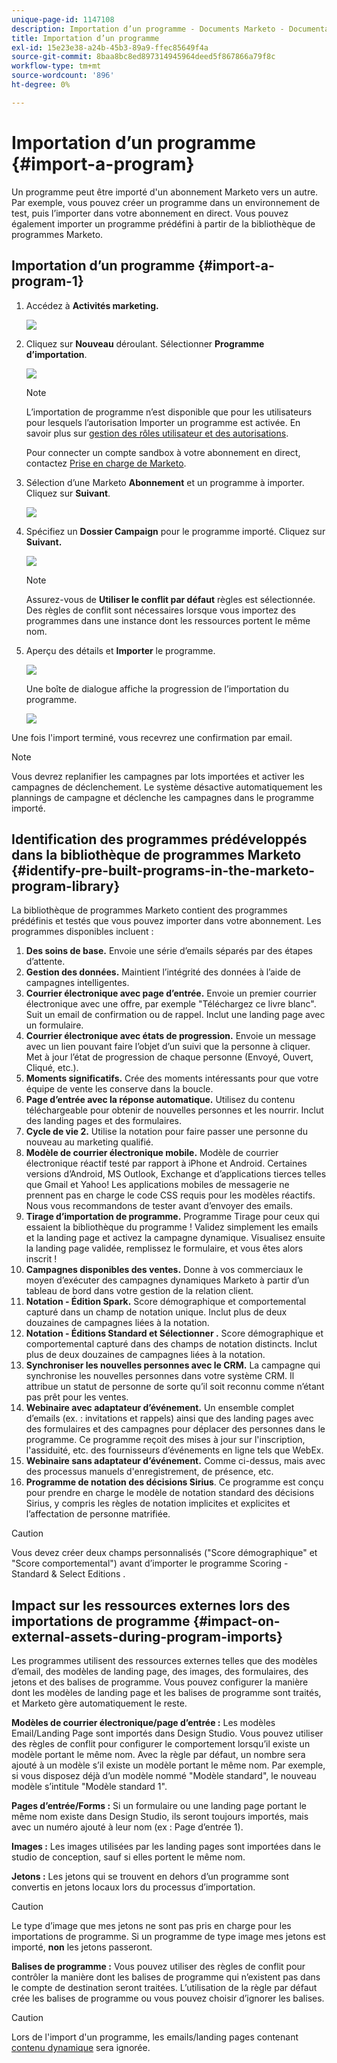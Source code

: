 ```yaml
---
unique-page-id: 1147108
description: Importation d’un programme - Documents Marketo - Documentation du produit
title: Importation d’un programme
exl-id: 15e23e38-a24b-45b3-89a9-ffec85649f4a
source-git-commit: 8baa8bc8ed897314945964deed5f867866a79f8c
workflow-type: tm+mt
source-wordcount: '896'
ht-degree: 0%

---
```


# Importation d’un programme {#import-a-program}

Un programme peut être importé d&#39;un abonnement Marketo vers un autre. Par exemple, vous pouvez créer un programme dans un environnement de test, puis l’importer dans votre abonnement en direct. Vous pouvez également importer un programme prédéfini à partir de la bibliothèque de programmes Marketo.

## Importation d’un programme {#import-a-program-1}

1. Accédez à **Activités marketing.**

   ![](assets/ma.png)

1. Cliquez sur **Nouveau** déroulant. Sélectionner **Programme d’importation**.

   ![](assets/image2014-9-17-12-3a15-3a4.png)

   >[!NOTE]
   >
   >L’importation de programme n’est disponible que pour les utilisateurs pour lesquels l’autorisation Importer un programme est activée. En savoir plus sur [gestion des rôles utilisateur et des autorisations](/help/marketo/product-docs/administration/users-and-roles/managing-user-roles-and-permissions.md).
   >
   >Pour connecter un compte sandbox à votre abonnement en direct, contactez [Prise en charge de Marketo](https://nation.marketo.com/t5/Support/ct-p/Support).

1. Sélection d’une Marketo **Abonnement** et un programme à importer. Cliquez sur **Suivant**.

   ![](assets/image2014-9-17-12-3a20-3a13.png)

1. Spécifiez un **Dossier Campaign** pour le programme importé. Cliquez sur **Suivant.**

   ![](assets/image2014-9-17-12-3a20-3a44.png)

   >[!NOTE]
   >
   >Assurez-vous de **Utiliser le conflit par défaut** règles est sélectionnée. Des règles de conflit sont nécessaires lorsque vous importez des programmes dans une instance dont les ressources portent le même nom.

1. Aperçu des détails et **Importer** le programme.

   ![](assets/image2014-9-17-12-3a21-3a36.png)

   Une boîte de dialogue affiche la progression de l’importation du programme.

   ![](assets/image2014-9-17-12-3a21-3a51.png)

Une fois l&#39;import terminé, vous recevrez une confirmation par email.

>[!NOTE]
>
>Vous devrez replanifier les campagnes par lots importées et activer les campagnes de déclenchement. Le système désactive automatiquement les plannings de campagne et déclenche les campagnes dans le programme importé.

## Identification des programmes prédéveloppés dans la bibliothèque de programmes Marketo {#identify-pre-built-programs-in-the-marketo-program-library}

La bibliothèque de programmes Marketo contient des programmes prédéfinis et testés que vous pouvez importer dans votre abonnement. Les programmes disponibles incluent :

1. **Des soins de base.** Envoie une série d’emails séparés par des étapes d’attente.
1. **Gestion des données.** Maintient l’intégrité des données à l’aide de campagnes intelligentes.
1. **Courrier électronique avec page d’entrée.** Envoie un premier courrier électronique avec une offre, par exemple &quot;Téléchargez ce livre blanc&quot;. Suit un email de confirmation ou de rappel. Inclut une landing page avec un formulaire.
1. **Courrier électronique avec états de progression.** Envoie un message avec un lien pouvant faire l’objet d’un suivi que la personne à cliquer. Met à jour l’état de progression de chaque personne (Envoyé, Ouvert, Cliqué, etc.).
1. **Moments significatifs.** Crée des moments intéressants pour que votre équipe de vente les conserve dans la boucle.
1. **Page d’entrée avec la réponse automatique.** Utilisez du contenu téléchargeable pour obtenir de nouvelles personnes et les nourrir. Inclut des landing pages et des formulaires.
1. **Cycle de vie 2.** Utilise la notation pour faire passer une personne du nouveau au marketing qualifié.
1. **Modèle de courrier électronique mobile.** Modèle de courrier électronique réactif testé par rapport à iPhone et Android. Certaines versions d’Android, MS Outlook, Exchange et d’applications tierces telles que Gmail et Yahoo! Les applications mobiles de messagerie ne prennent pas en charge le code CSS requis pour les modèles réactifs. Nous vous recommandons de tester avant d’envoyer des emails.
1. **Tirage d’importation de programme.** Programme Tirage pour ceux qui essaient la bibliothèque du programme ! Validez simplement les emails et la landing page et activez la campagne dynamique. Visualisez ensuite la landing page validée, remplissez le formulaire, et vous êtes alors inscrit !
1. **Campagnes disponibles des ventes.** Donne à vos commerciaux le moyen d’exécuter des campagnes dynamiques Marketo à partir d’un tableau de bord dans votre gestion de la relation client.
1. **Notation - Édition Spark.** Score démographique et comportemental capturé dans un champ de notation unique. Inclut plus de deux douzaines de campagnes liées à la notation.
1. **Notation - Éditions Standard et Sélectionner .** Score démographique et comportemental capturé dans des champs de notation distincts. Inclut plus de deux douzaines de campagnes liées à la notation.
1. **Synchroniser les nouvelles personnes avec le CRM.** La campagne qui synchronise les nouvelles personnes dans votre système CRM. Il attribue un statut de personne de sorte qu’il soit reconnu comme n’étant pas prêt pour les ventes.
1. **Webinaire avec adaptateur d’événement.** Un ensemble complet d’emails (ex. : invitations et rappels) ainsi que des landing pages avec des formulaires et des campagnes pour déplacer des personnes dans le programme. Ce programme reçoit des mises à jour sur l&#39;inscription, l&#39;assiduité, etc. des fournisseurs d’événements en ligne tels que WebEx.
1. **Webinaire sans adaptateur d’événement.** Comme ci-dessus, mais avec des processus manuels d&#39;enregistrement, de présence, etc.
1. **Programme de notation des décisions Sirius**. Ce programme est conçu pour prendre en charge le modèle de notation standard des décisions Sirius, y compris les règles de notation implicites et explicites et l’affectation de personne matrifiée.

>[!CAUTION]
>
>Vous devez créer deux champs personnalisés (&quot;Score démographique&quot; et &quot;Score comportemental&quot;) avant d’importer le programme Scoring - Standard &amp; Select Editions .

## Impact sur les ressources externes lors des importations de programme {#impact-on-external-assets-during-program-imports}

Les programmes utilisent des ressources externes telles que des modèles d’email, des modèles de landing page, des images, des formulaires, des jetons et des balises de programme. Vous pouvez configurer la manière dont les modèles de landing page et les balises de programme sont traités, et Marketo gère automatiquement le reste.

**Modèles de courrier électronique/page d’entrée :** Les modèles Email/Landing Page sont importés dans Design Studio. Vous pouvez utiliser des règles de conflit pour configurer le comportement lorsqu’il existe un modèle portant le même nom. Avec la règle par défaut, un nombre sera ajouté à un modèle s’il existe un modèle portant le même nom. Par exemple, si vous disposez déjà d’un modèle nommé &quot;Modèle standard&quot;, le nouveau modèle s’intitule &quot;Modèle standard 1&quot;.

**Pages d’entrée/Forms :** Si un formulaire ou une landing page portant le même nom existe dans Design Studio, ils seront toujours importés, mais avec un numéro ajouté à leur nom (ex : Page d’entrée 1).

**Images :** Les images utilisées par les landing pages sont importées dans le studio de conception, sauf si elles portent le même nom.

**Jetons :** Les jetons qui se trouvent en dehors d’un programme sont convertis en jetons locaux lors du processus d’importation.

>[!CAUTION]
>
>Le type d’image que mes jetons ne sont pas pris en charge pour les importations de programme. Si un programme de type image mes jetons est importé, **non** les jetons passeront.

**Balises de programme :** Vous pouvez utiliser des règles de conflit pour contrôler la manière dont les balises de programme qui n’existent pas dans le compte de destination seront traitées. L’utilisation de la règle par défaut crée les balises de programme ou vous pouvez choisir d’ignorer les balises.

>[!CAUTION]
>
>Lors de l&#39;import d&#39;un programme, les emails/landing pages contenant [contenu dynamique](/help/marketo/product-docs/personalization/segmentation-and-snippets/segmentation/understanding-dynamic-content.md) sera ignorée.
